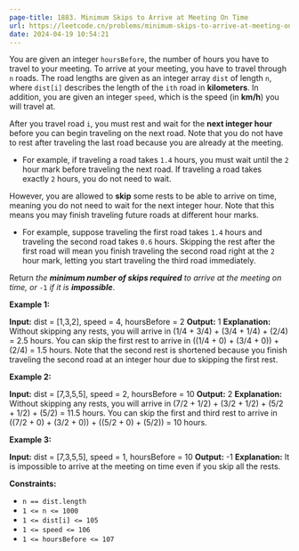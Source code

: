 ```yaml
---
page-title: 1883. Minimum Skips to Arrive at Meeting On Time
url: https://leetcode.cn/problems/minimum-skips-to-arrive-at-meeting-on-time/?envType=daily-question&envId=2024-04-19
date: 2024-04-19 10:54:21
---
```

You are given an integer `hoursBefore`, the number of hours you have to travel to your meeting. To arrive at your meeting, you have to travel through `n` roads. The road lengths are given as an integer array `dist` of length `n`, where `dist[i]` describes the length of the `ith` road in **kilometers**. In addition, you are given an integer `speed`, which is the speed (in **km/h**) you will travel at.

After you travel road `i`, you must rest and wait for the **next integer hour** before you can begin traveling on the next road. Note that you do not have to rest after traveling the last road because you are already at the meeting.

-   For example, if traveling a road takes `1.4` hours, you must wait until the `2` hour mark before traveling the next road. If traveling a road takes exactly `2` hours, you do not need to wait.

However, you are allowed to **skip** some rests to be able to arrive on time, meaning you do not need to wait for the next integer hour. Note that this means you may finish traveling future roads at different hour marks.

-   For example, suppose traveling the first road takes `1.4` hours and traveling the second road takes `0.6` hours. Skipping the rest after the first road will mean you finish traveling the second road right at the `2` hour mark, letting you start traveling the third road immediately.

Return *the **minimum number of skips required** to arrive at the meeting on time, or* `-1` *if it is **impossible***.

**Example 1:**

**Input:** dist = \[1,3,2\], speed = 4, hoursBefore = 2
**Output:** 1
**Explanation:**
Without skipping any rests, you will arrive in (1/4 + 3/4) + (3/4 + 1/4) + (2/4) = 2.5 hours.
You can skip the first rest to arrive in ((1/4 + 0) + (3/4 + 0)) + (2/4) = 1.5 hours.
Note that the second rest is shortened because you finish traveling the second road at an integer hour due to skipping the first rest.

**Example 2:**

**Input:** dist = \[7,3,5,5\], speed = 2, hoursBefore = 10
**Output:** 2
**Explanation:**
Without skipping any rests, you will arrive in (7/2 + 1/2) + (3/2 + 1/2) + (5/2 + 1/2) + (5/2) = 11.5 hours.
You can skip the first and third rest to arrive in ((7/2 + 0) + (3/2 + 0)) + ((5/2 + 0) + (5/2)) = 10 hours.

**Example 3:**

**Input:** dist = \[7,3,5,5\], speed = 1, hoursBefore = 10
**Output:** -1
**Explanation:** It is impossible to arrive at the meeting on time even if you skip all the rests.

**Constraints:**

-   `n == dist.length`
-   `1 <= n <= 1000`
-   `1 <= dist[i] <= 105`
-   `1 <= speed <= 106`
-   `1 <= hoursBefore <= 107`